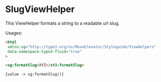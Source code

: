 # SlugViewHelper

This ViewHelper formats a string to a readable url slug.

Usages:
```html
<html
 xmlns:sg="http://typo3.org/ns/MoveElevator/Styleguide/ViewHelpers"
 data-namespace-typo3-fluid="true"
>

<sg:formatSlug>XYZ</xt3:formatSlug>

{value -> sg:formatSlug()}
```

